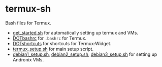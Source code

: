 # termux-sh
Bash files for Termux.
- [get_started.sh](get_started.sh) for automatically setting up termux and VMs.
- [DOTbashrc](DOTbashrc) for `.bashrc` for Termux.
- [DOTshortcuts](DOTshortcuts) for shortcuts for Termux:Widget.
- [termux_setup.sh](termux_setup.sh) for main setup script.
- [debian1_setup.sh](debian1_setup.sh), [debian2_setup.sh](debian2_setup.sh), [debian3_setup.sh](debian3_setup.sh) for setting up Andronix VMs.